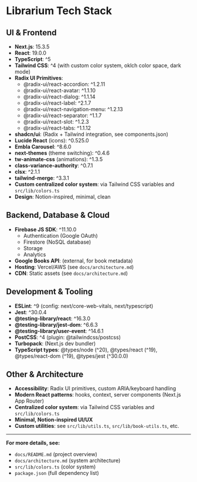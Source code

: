 # Librarium Tech Stack

## UI & Frontend

- **Next.js**: 15.3.5
- **React**: 19.0.0
- **TypeScript**: ^5
- **Tailwind CSS**: ^4 (with custom color system, oklch color space, dark mode)
- **Radix UI Primitives**:
  - @radix-ui/react-accordion: ^1.2.11
  - @radix-ui/react-avatar: ^1.1.10
  - @radix-ui/react-dialog: ^1.1.14
  - @radix-ui/react-label: ^2.1.7
  - @radix-ui/react-navigation-menu: ^1.2.13
  - @radix-ui/react-separator: ^1.1.7
  - @radix-ui/react-slot: ^1.2.3
  - @radix-ui/react-tabs: ^1.1.12
- **shadcn/ui**: (Radix + Tailwind integration, see components.json)
- **Lucide React** (icons): ^0.525.0
- **Embla Carousel**: ^8.6.0
- **next-themes** (theme switching): ^0.4.6
- **tw-animate-css** (animations): ^1.3.5
- **class-variance-authority**: ^0.7.1
- **clsx**: ^2.1.1
- **tailwind-merge**: ^3.3.1
- **Custom centralized color system**: via Tailwind CSS variables and `src/lib/colors.ts`
- **Design**: Notion-inspired, minimal, clean

## Backend, Database & Cloud

- **Firebase JS SDK**: ^11.10.0
  - Authentication (Google OAuth)
  - Firestore (NoSQL database)
  - Storage
  - Analytics
- **Google Books API**: (external, for book metadata)
- **Hosting**: Vercel/AWS (see `docs/architecture.md`)
- **CDN**: Static assets (see `docs/architecture.md`)

## Development & Tooling

- **ESLint**: ^9 (config: next/core-web-vitals, next/typescript)
- **Jest**: ^30.0.4
- **@testing-library/react**: ^16.3.0
- **@testing-library/jest-dom**: ^6.6.3
- **@testing-library/user-event**: ^14.6.1
- **PostCSS**: ^4 (plugin: @tailwindcss/postcss)
- **Turbopack**: (Next.js dev bundler)
- **TypeScript types**: @types/node (^20), @types/react (^19), @types/react-dom (^19), @types/jest (^30.0.0)

## Other & Architecture

- **Accessibility**: Radix UI primitives, custom ARIA/keyboard handling
- **Modern React patterns**: hooks, context, server components (Next.js App Router)
- **Centralized color system**: via Tailwind CSS variables and `src/lib/colors.ts`
- **Minimal, Notion-inspired UI/UX**
- **Custom utilities**: see `src/lib/utils.ts`, `src/lib/book-utils.ts`, etc.

---

**For more details, see:**
- `docs/README.md` (project overview)
- `docs/architecture.md` (system architecture)
- `src/lib/colors.ts` (color system)
- `package.json` (full dependency list) 